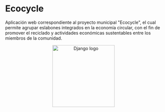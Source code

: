 # Ecocycle
Aplicación web correspondiente al proyecto municipal "Ecocycle", el cual permite agrupar eslabones integrados en la economía circular, con el fin de promover el reciclado y actividades económicas sustentables entre los miembros de la comunidad.

<center>
    <img width="200" src="https://1000marcas.net/wp-content/uploads/2021/06/Django-Logo.png" alt="Django logo" />
</center>